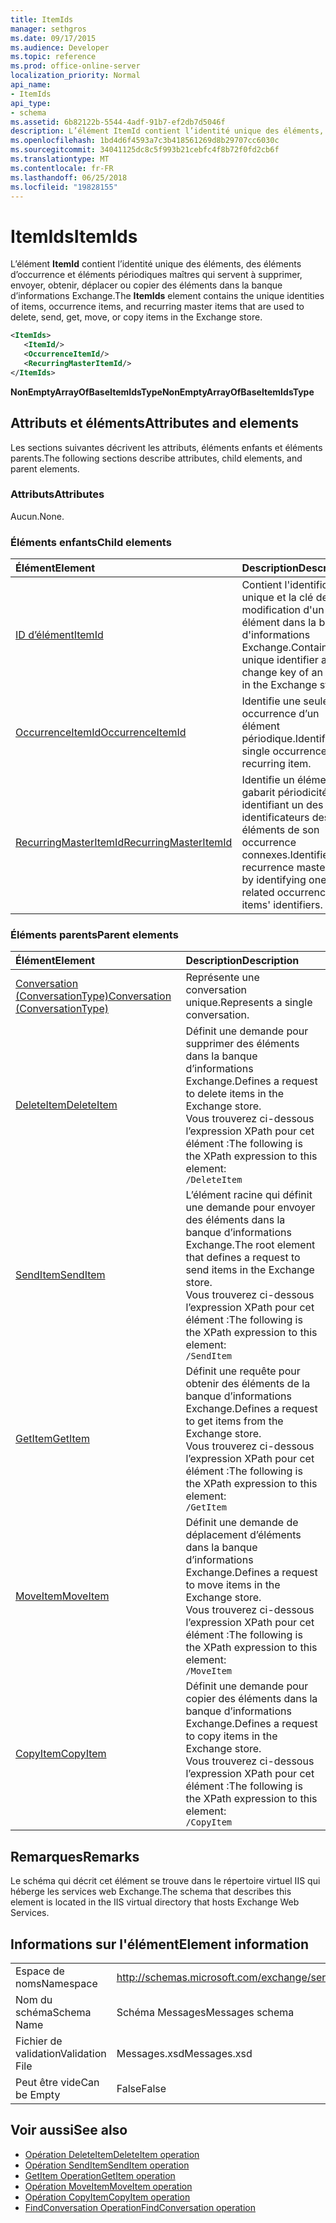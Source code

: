 ```yaml
---
title: ItemIds
manager: sethgros
ms.date: 09/17/2015
ms.audience: Developer
ms.topic: reference
ms.prod: office-online-server
localization_priority: Normal
api_name:
- ItemIds
api_type:
- schema
ms.assetid: 6b82122b-5544-4adf-91b7-ef2db7d5046f
description: L’élément ItemId contient l’identité unique des éléments, des éléments d’occurrence et éléments périodiques maîtres qui servent à supprimer, envoyer, obtenir, déplacer ou copier des éléments dans la banque d’informations Exchange.
ms.openlocfilehash: 1bd4d6f4593a7c3b418561269d8b29707cc6030c
ms.sourcegitcommit: 34041125dc8c5f993b21cebfc4f8b72f0fd2cb6f
ms.translationtype: MT
ms.contentlocale: fr-FR
ms.lasthandoff: 06/25/2018
ms.locfileid: "19828155"
---
```

# <a name="itemids"></a><span data-ttu-id="78569-103">ItemIds</span><span class="sxs-lookup"><span data-stu-id="78569-103">ItemIds</span></span>
  
<span data-ttu-id="78569-104">L’élément **ItemId** contient l’identité unique des éléments, des éléments d’occurrence et éléments périodiques maîtres qui servent à supprimer, envoyer, obtenir, déplacer ou copier des éléments dans la banque d’informations Exchange.</span><span class="sxs-lookup"><span data-stu-id="78569-104">The **ItemIds** element contains the unique identities of items, occurrence items, and recurring master items that are used to delete, send, get, move, or copy items in the Exchange store.</span></span>
  
```xml
<ItemIds>
   <ItemId/>
   <OccurrenceItemId/>
   <RecurringMasterItemId/>
</ItemIds>
```

<span data-ttu-id="78569-105">**NonEmptyArrayOfBaseItemIdsType**</span><span class="sxs-lookup"><span data-stu-id="78569-105">**NonEmptyArrayOfBaseItemIdsType**</span></span>

## <a name="attributes-and-elements"></a><span data-ttu-id="78569-106">Attributs et éléments</span><span class="sxs-lookup"><span data-stu-id="78569-106">Attributes and elements</span></span>

<span data-ttu-id="78569-107">Les sections suivantes décrivent les attributs, éléments enfants et éléments parents.</span><span class="sxs-lookup"><span data-stu-id="78569-107">The following sections describe attributes, child elements, and parent elements.</span></span> 
  
### <a name="attributes"></a><span data-ttu-id="78569-108">Attributs</span><span class="sxs-lookup"><span data-stu-id="78569-108">Attributes</span></span>

<span data-ttu-id="78569-109">Aucun.</span><span class="sxs-lookup"><span data-stu-id="78569-109">None.</span></span>
  
### <a name="child-elements"></a><span data-ttu-id="78569-110">Éléments enfants</span><span class="sxs-lookup"><span data-stu-id="78569-110">Child elements</span></span>

|<span data-ttu-id="78569-111">**Élément**</span><span class="sxs-lookup"><span data-stu-id="78569-111">**Element**</span></span>|<span data-ttu-id="78569-112">**Description**</span><span class="sxs-lookup"><span data-stu-id="78569-112">**Description**</span></span>|
|:-----|:-----|
|[<span data-ttu-id="78569-113">ID d’élément</span><span class="sxs-lookup"><span data-stu-id="78569-113">ItemId</span></span>](itemid.md) <br/> |<span data-ttu-id="78569-114">Contient l'identificateur unique et la clé de modification d'un élément dans la banque d'informations Exchange.</span><span class="sxs-lookup"><span data-stu-id="78569-114">Contains the unique identifier and change key of an item in the Exchange store.</span></span>  <br/> |
|[<span data-ttu-id="78569-115">OccurrenceItemId</span><span class="sxs-lookup"><span data-stu-id="78569-115">OccurrenceItemId</span></span>](occurrenceitemid.md) <br/> |<span data-ttu-id="78569-116">Identifie une seule occurrence d’un élément périodique.</span><span class="sxs-lookup"><span data-stu-id="78569-116">Identifies a single occurrence of a recurring item.</span></span>  <br/> |
|[<span data-ttu-id="78569-117">RecurringMasterItemId</span><span class="sxs-lookup"><span data-stu-id="78569-117">RecurringMasterItemId</span></span>](recurringmasteritemid.md) <br/> |<span data-ttu-id="78569-118">Identifie un élément de gabarit périodicité en identifiant un des identificateurs des éléments de son occurrence connexes.</span><span class="sxs-lookup"><span data-stu-id="78569-118">Identifies a recurrence master item by identifying one of its related occurrence items' identifiers.</span></span>  <br/> |
   
### <a name="parent-elements"></a><span data-ttu-id="78569-119">Éléments parents</span><span class="sxs-lookup"><span data-stu-id="78569-119">Parent elements</span></span>

|<span data-ttu-id="78569-120">**Élément**</span><span class="sxs-lookup"><span data-stu-id="78569-120">**Element**</span></span>|<span data-ttu-id="78569-121">**Description**</span><span class="sxs-lookup"><span data-stu-id="78569-121">**Description**</span></span>|
|:-----|:-----|
|[<span data-ttu-id="78569-122">Conversation (ConversationType)</span><span class="sxs-lookup"><span data-stu-id="78569-122">Conversation (ConversationType)</span></span>](conversation-conversationtype.md) <br/> |<span data-ttu-id="78569-123">Représente une conversation unique.</span><span class="sxs-lookup"><span data-stu-id="78569-123">Represents a single conversation.</span></span>  <br/> |
|[<span data-ttu-id="78569-124">DeleteItem</span><span class="sxs-lookup"><span data-stu-id="78569-124">DeleteItem</span></span>](deleteitem.md) <br/> |<span data-ttu-id="78569-125">Définit une demande pour supprimer des éléments dans la banque d’informations Exchange.</span><span class="sxs-lookup"><span data-stu-id="78569-125">Defines a request to delete items in the Exchange store.</span></span>  <br/> <span data-ttu-id="78569-126">Vous trouverez ci-dessous l’expression XPath pour cet élément :</span><span class="sxs-lookup"><span data-stu-id="78569-126">The following is the XPath expression to this element:</span></span>  <br/>  `/DeleteItem` <br/> |
|[<span data-ttu-id="78569-127">SendItem</span><span class="sxs-lookup"><span data-stu-id="78569-127">SendItem</span></span>](senditem.md) <br/> |<span data-ttu-id="78569-128">L’élément racine qui définit une demande pour envoyer des éléments dans la banque d’informations Exchange.</span><span class="sxs-lookup"><span data-stu-id="78569-128">The root element that defines a request to send items in the Exchange store.</span></span>  <br/> <span data-ttu-id="78569-129">Vous trouverez ci-dessous l’expression XPath pour cet élément :</span><span class="sxs-lookup"><span data-stu-id="78569-129">The following is the XPath expression to this element:</span></span>  <br/>  `/SendItem` <br/> |
|[<span data-ttu-id="78569-130">GetItem</span><span class="sxs-lookup"><span data-stu-id="78569-130">GetItem</span></span>](getitem.md) <br/> |<span data-ttu-id="78569-131">Définit une requête pour obtenir des éléments de la banque d’informations Exchange.</span><span class="sxs-lookup"><span data-stu-id="78569-131">Defines a request to get items from the Exchange store.</span></span>  <br/> <span data-ttu-id="78569-132">Vous trouverez ci-dessous l’expression XPath pour cet élément :</span><span class="sxs-lookup"><span data-stu-id="78569-132">The following is the XPath expression to this element:</span></span>  <br/>  `/GetItem` <br/> |
|[<span data-ttu-id="78569-133">MoveItem</span><span class="sxs-lookup"><span data-stu-id="78569-133">MoveItem</span></span>](moveitem.md) <br/> |<span data-ttu-id="78569-134">Définit une demande de déplacement d’éléments dans la banque d’informations Exchange.</span><span class="sxs-lookup"><span data-stu-id="78569-134">Defines a request to move items in the Exchange store.</span></span>  <br/> <span data-ttu-id="78569-135">Vous trouverez ci-dessous l’expression XPath pour cet élément :</span><span class="sxs-lookup"><span data-stu-id="78569-135">The following is the XPath expression to this element:</span></span>  <br/>  `/MoveItem` <br/> |
|[<span data-ttu-id="78569-136">CopyItem</span><span class="sxs-lookup"><span data-stu-id="78569-136">CopyItem</span></span>](copyitem.md) <br/> |<span data-ttu-id="78569-137">Définit une demande pour copier des éléments dans la banque d’informations Exchange.</span><span class="sxs-lookup"><span data-stu-id="78569-137">Defines a request to copy items in the Exchange store.</span></span>  <br/> <span data-ttu-id="78569-138">Vous trouverez ci-dessous l’expression XPath pour cet élément :</span><span class="sxs-lookup"><span data-stu-id="78569-138">The following is the XPath expression to this element:</span></span>  <br/>  `/CopyItem` <br/> |
   
## <a name="remarks"></a><span data-ttu-id="78569-139">Remarques</span><span class="sxs-lookup"><span data-stu-id="78569-139">Remarks</span></span>

<span data-ttu-id="78569-140">Le schéma qui décrit cet élément se trouve dans le répertoire virtuel IIS qui héberge les services web Exchange.</span><span class="sxs-lookup"><span data-stu-id="78569-140">The schema that describes this element is located in the IIS virtual directory that hosts Exchange Web Services.</span></span>
  
## <a name="element-information"></a><span data-ttu-id="78569-141">Informations sur l'élément</span><span class="sxs-lookup"><span data-stu-id="78569-141">Element information</span></span>

|||
|:-----|:-----|
|<span data-ttu-id="78569-142">Espace de noms</span><span class="sxs-lookup"><span data-stu-id="78569-142">Namespace</span></span>  <br/> |http://schemas.microsoft.com/exchange/services/2006/messages  <br/> |
|<span data-ttu-id="78569-143">Nom du schéma</span><span class="sxs-lookup"><span data-stu-id="78569-143">Schema Name</span></span>  <br/> |<span data-ttu-id="78569-144">Schéma Messages</span><span class="sxs-lookup"><span data-stu-id="78569-144">Messages schema</span></span>  <br/> |
|<span data-ttu-id="78569-145">Fichier de validation</span><span class="sxs-lookup"><span data-stu-id="78569-145">Validation File</span></span>  <br/> |<span data-ttu-id="78569-146">Messages.xsd</span><span class="sxs-lookup"><span data-stu-id="78569-146">Messages.xsd</span></span>  <br/> |
|<span data-ttu-id="78569-147">Peut être vide</span><span class="sxs-lookup"><span data-stu-id="78569-147">Can be Empty</span></span>  <br/> |<span data-ttu-id="78569-148">False</span><span class="sxs-lookup"><span data-stu-id="78569-148">False</span></span>  <br/> |
   
## <a name="see-also"></a><span data-ttu-id="78569-149">Voir aussi</span><span class="sxs-lookup"><span data-stu-id="78569-149">See also</span></span>

- [<span data-ttu-id="78569-150">Opération DeleteItem</span><span class="sxs-lookup"><span data-stu-id="78569-150">DeleteItem operation</span></span>](deleteitem-operation.md)
- [<span data-ttu-id="78569-151">Opération SendItem</span><span class="sxs-lookup"><span data-stu-id="78569-151">SendItem operation</span></span>](senditem-operation.md) 
- [<span data-ttu-id="78569-152">GetItem Operation</span><span class="sxs-lookup"><span data-stu-id="78569-152">GetItem operation</span></span>](getitem-operation.md)
- [<span data-ttu-id="78569-153">Opération MoveItem</span><span class="sxs-lookup"><span data-stu-id="78569-153">MoveItem operation</span></span>](moveitem-operation.md)
- [<span data-ttu-id="78569-154">Opération CopyItem</span><span class="sxs-lookup"><span data-stu-id="78569-154">CopyItem operation</span></span>](copyitem-operation.md)
- [<span data-ttu-id="78569-155">FindConversation Operation</span><span class="sxs-lookup"><span data-stu-id="78569-155">FindConversation operation</span></span>](findconversation-operation.md)

